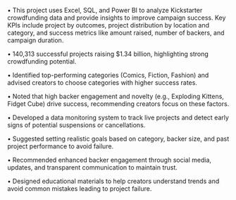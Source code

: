  • This project uses Excel, SQL, and Power BI to analyze Kickstarter crowdfunding data and provide insights to improve campaign success. 
   Key   KPIs include project by outcomes, project distribution by location and category,  and success metrics like amount raised, number of backers, and campaign 
   duration.

• 140,313 successful projects raising $1.34 billion, highlighting strong crowdfunding potential. 

• Identified top-performing categories (Comics, Fiction, Fashion) and advised creators to choose categories with higher success rates.

• Noted that high backer engagement and novelty (e.g., Exploding Kittens, Fidget Cube) drive success, recommending creators focus on these   factors.

• Developed a data monitoring system to track live projects and detect early signs of potential suspensions or cancellations.

• Suggested setting realistic goals based on category, backer size, and past project performance to avoid failure.

• Recommended enhanced backer engagement through social media, updates, and transparent communication to maintain trust.

• Designed educational materials to help creators understand trends and avoid common mistakes leading to project failure.
